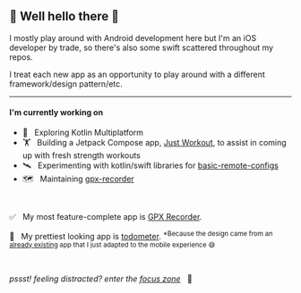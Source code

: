 ## 👋 Well hello there 🤖

I mostly play around with Android development here but I'm an iOS developer by trade, so there's also some swift scattered throughout my repos.

I treat each new app as an opportunity to play around with a different framework/design pattern/etc.

---

#### I'm currently working on
- 🧬 &nbsp; Exploring Kotlin Multiplatform
- 🏋️ &nbsp; Building a Jetpack Compose app, [Just Workout](https://github.com/BradPatras/just-workout-android), to assist in coming up with fresh strength workouts
- 🛰 &nbsp; Experimenting with kotlin/swift libraries for [basic-remote-configs](https://github.com/BradPatras/basic-remote-configs)
- 🗺️ &nbsp; Maintaining [gpx-recorder](https://github.com/BradPatras/gpx-recorder)

&nbsp;

✅ &nbsp; My most feature-complete app is [GPX Recorder](https://github.com/bradpatras/gpx-recorder).  

💎 &nbsp; My prettiest looking app is [todometer](https://github.com/bradpatras/todometer-android). <sup>*Because the design came from an [already existing](https://github.com/cassidoo/todometer) app that I just adapted to the mobile experience 😅 </sup>

&nbsp;

_pssst! feeling distracted? enter the [focus zone](https://bradpatras.github.io/focus) &nbsp;_ 🤫 
